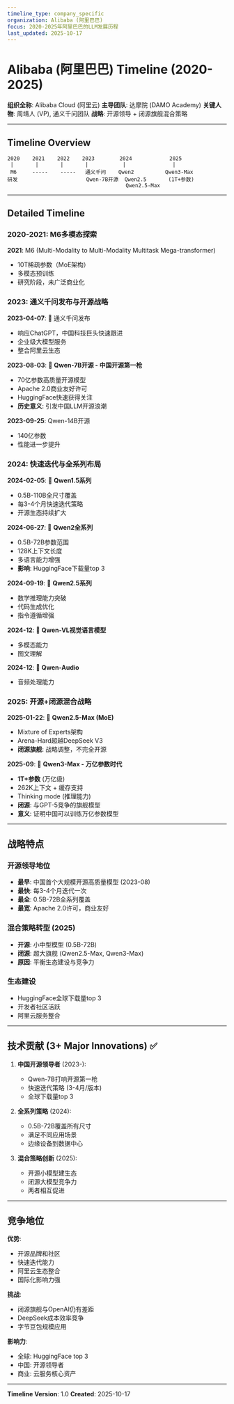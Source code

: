 ```yaml
---
timeline_type: company_specific
organization: Alibaba (阿里巴巴)
focus: 2020-2025年阿里巴巴的LLM发展历程
last_updated: 2025-10-17
---
```


# Alibaba (阿里巴巴) Timeline (2020-2025)

**组织全称**: Alibaba Cloud (阿里云)
**主导团队**: 达摩院 (DAMO Academy)
**关键人物**: 周靖人 (VP), 通义千问团队
**战略**: 开源领导 + 闭源旗舰混合策略

---

## Timeline Overview

```
2020    2021    2022    2023        2024            2025
 |       |       |       |           |               |
 M6     -----    -----   通义千问    Qwen2          Qwen3-Max
研发                      Qwen-7B开源  Qwen2.5       (1T+参数)
                                      Qwen2.5-Max
```

---

## Detailed Timeline

### 2020-2021: M6多模态探索

**2021**: M6 (Multi-Modality to Multi-Modality Multitask Mega-transformer)
- 10T稀疏参数（MoE架构）
- 多模态预训练
- 研究阶段，未广泛商业化

### 2023: 通义千问发布与开源战略

**2023-04-07**: 🔴 通义千问发布
- 响应ChatGPT，中国科技巨头快速跟进
- 企业级大模型服务
- 整合阿里云生态

**2023-08-03**: 🔴 **Qwen-7B开源 - 中国开源第一枪**
- 70亿参数高质量开源模型
- Apache 2.0商业友好许可
- HuggingFace快速获得关注
- **历史意义**: 引发中国LLM开源浪潮

**2023-09-25**: Qwen-14B开源
- 140亿参数
- 性能进一步提升

### 2024: 快速迭代与全系列布局

**2024-02-05**: 🔵 **Qwen1.5系列**
- 0.5B-110B全尺寸覆盖
- 每3-4个月快速迭代策略
- 开源生态持续扩大

**2024-06-27**: 🔵 **Qwen2全系列**
- 0.5B-72B参数范围
- 128K上下文长度
- 多语言能力增强
- **影响**: HuggingFace下载量top 3

**2024-09-19**: 🔵 **Qwen2.5系列**
- 数学推理能力突破
- 代码生成优化
- 指令遵循增强

**2024-12**: 🔵 **Qwen-VL视觉语言模型**
- 多模态能力
- 图文理解

**2024-12**: 🔵 **Qwen-Audio**
- 音频处理能力

### 2025: 开源+闭源混合战略

**2025-01-22**: 🔴 **Qwen2.5-Max (MoE)**
- Mixture of Experts架构
- Arena-Hard超越DeepSeek V3
- **闭源旗舰**: 战略调整，不完全开源

**2025-09**: 🔴 **Qwen3-Max - 万亿参数时代**
- **1T+参数** (万亿级)
- 262K上下文 + 缓存支持
- Thinking mode (推理能力)
- **闭源**: 与GPT-5竞争的旗舰模型
- **意义**: 证明中国可以训练万亿参数模型

---

## 战略特点

### 开源领导地位
- **最早**: 中国首个大规模开源高质量模型 (2023-08)
- **最快**: 每3-4个月迭代一次
- **最全**: 0.5B-72B全系列覆盖
- **最宽**: Apache 2.0许可，商业友好

### 混合策略转型 (2025)
- **开源**: 小中型模型 (0.5B-72B)
- **闭源**: 超大旗舰 (Qwen2.5-Max, Qwen3-Max)
- **原因**: 平衡生态建设与竞争力

### 生态建设
- HuggingFace全球下载量top 3
- 开发者社区活跃
- 阿里云服务整合

---

## 技术贡献 (3+ Major Innovations) ✅

1. **中国开源领导者** (2023-):
   - Qwen-7B打响开源第一枪
   - 快速迭代策略 (3-4月/版本)
   - 全球下载量top 3

2. **全系列策略** (2024):
   - 0.5B-72B覆盖所有尺寸
   - 满足不同应用场景
   - 边缘设备到数据中心

3. **混合策略创新** (2025):
   - 开源小模型建生态
   - 闭源大模型竞争力
   - 两者相互促进

---

## 竞争地位

**优势**:
- 开源品牌和社区
- 快速迭代能力
- 阿里云生态整合
- 国际化影响力强

**挑战**:
- 闭源旗舰与OpenAI仍有差距
- DeepSeek成本效率竞争
- 字节豆包规模应用

**影响力**:
- 全球: HuggingFace top 3
- 中国: 开源领导者
- 商业: 云服务核心资产

---

**Timeline Version**: 1.0
**Created**: 2025-10-17
